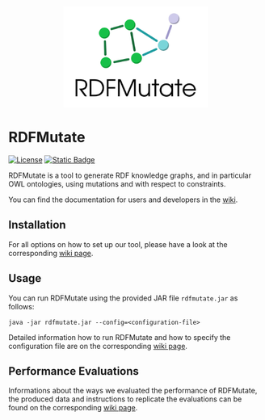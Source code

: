 <p align="center">
  <img src="logo/draft.png" height="200">
</p>

# RDFMutate
[![License](https://img.shields.io/github/license/smolang/RDFMutate)](https://www.gnu.org/licenses/gpl-3.0.en.html)
[![Static Badge](https://img.shields.io/badge/documentation-GitHub_Wiki-1f883d)](https://github.com/smolang/RDFMutate/wiki)

RDFMutate is a tool to generate RDF knowledge graphs, and in particular OWL ontologies, using mutations and with respect to constraints. 

You can find the documentation for users and developers in the  [wiki](https://github.com/smolang/RDFMutate/wiki).

## Installation
For all options on how to set up our tool, please have a look at the corresponding [wiki page](https://github.com/smolang/RDFMutate/wiki/Installation).

## Usage
You can run RDFMutate using the provided JAR file `rdfmutate.jar` as follows:
```
java -jar rdfmutate.jar --config=<configuration-file>
```
Detailed information how to run RDFMutate and how to specify the configuration file are on the corresponding [wiki page](https://github.com/smolang/RDFMutate/wiki/User-Documentation).

## Performance Evaluations
Informations about the ways we evaluated the performance of RDFMutate, the produced data and instructions to replicate the evaluations can be found on the corresponding [wiki page](https://github.com/smolang/RDFMutate/wiki/Performance-Evaluations).
